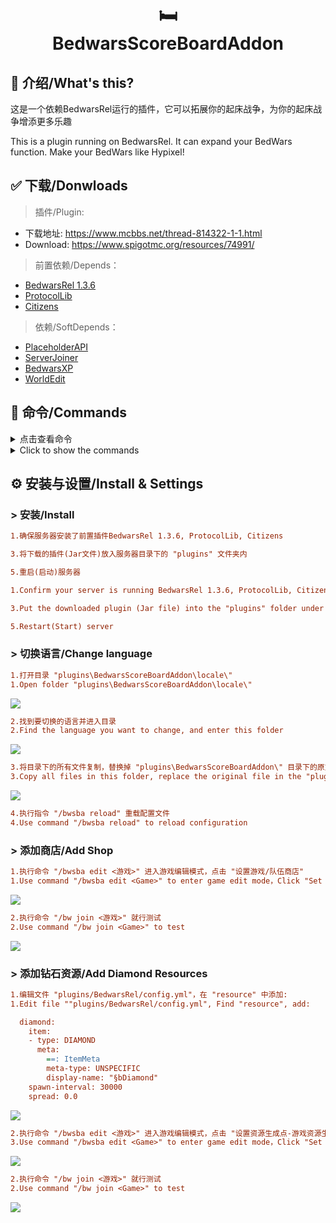 
<h1 align="center"><br>🛏</br>BedwarsScoreBoardAddon</h1>

## 📌 介绍/What's this?

这是一个依赖BedwarsRel运行的插件，它可以拓展你的起床战争，为你的起床战争增添更多乐趣  

This is a plugin running on BedwarsRel. It can expand your BedWars function. Make your BedWars like Hypixel!  

## ✅ 下载/Donwloads

> 插件/Plugin:
- 下载地址: https://www.mcbbs.net/thread-814322-1-1.html  
- Download: https://www.spigotmc.org/resources/74991/

> 前置依赖/Depends：
- [BedwarsRel 1.3.6](https://www.spigotmc.org/resources/6799/)
- [ProtocolLib](https://www.spigotmc.org/resources/1997/)
- [Citizens](https://dev.bukkit.org/bukkit-plugins/citizens)

> 依赖/SoftDepends：
- [PlaceholderAPI](https://www.spigotmc.org/resources/6245/)
- [ServerJoiner](https://www.spigotmc.org/resources/53694/)
- [BedwarsXP](https://www.mcbbs.net/thread-667617-1-1.html)
- [WorldEdit](https://dev.bukkit.org/projects/worldedit)

## 📒 命令/Commands
<details>
  <summary>点击查看命令</summary>
 
| 命令 | 描述 | 权限 |
| --------- | ----- | ------- |
| /bwsba  | 显示插件信息 | | |
| /bwsba help  | 显示帮助菜单 | |
| /bwsba reload  | 重新载入配置文件 | bedwarsscoreboardaddon.reload |
| /bwsba upcheck  | 检查版本更新 | bedwarsscoreboardaddon.updatecheck |
| /bwsba edit <游戏>  | 编辑游戏 | bedwarsscoreboardaddon.edit |
| /bwsba shop list <游戏>  | 已设置商店列表 | bedwarsscoreboardaddon.shop.list |
| /bwsba shop remove <ID>  | 移除一个商店 | bedwarsscoreboardaddon.shop.remove |
| /bwsba shop set item <游戏>  | 设置一个道具商店 | bedwarsscoreboardaddon.shop.set |
| /bwsba shop set team <游戏>  | 设置一个队伍商店 | bedwarsscoreboardaddon.shop.set |
| /bwsba spawner list <游戏>  | 队伍资源点列表 | bedwarsscoreboardaddon.spawner.list |
| /bwsba spawner remove <ID>  | 移除队伍资源点 | bedwarsscoreboardaddon.remove.list |
| /bwsba spawner add <游戏> <队伍>  | 添加队伍资源点 | bedwarsscoreboardaddon.add.list |  
</details>
<details>
  <summary>Click to show the commands</summary>

| Command | Description | Permission |
| --------- | ----- | ------- |
| /bwsba  | Plugin info | | |
| /bwsba help  | Get help | |
| /bwsba reload  | Reload configuration | bedwarsscoreboardaddon.reload |
| /bwsba upcheck  | Update check | bedwarsscoreboardaddon.updatecheck |
| /bwsba edit <Game>  | Edit game | bedwarsscoreboardaddon.edit |
| /bwsba shop list <Game>  | Shop list | bedwarsscoreboardaddon.shop.list |
| /bwsba shop remove <ID>  | Remove a shop | bedwarsscoreboardaddon.shop.remove |
| /bwsba shop set item <Game>  | Add a item shop | bedwarsscoreboardaddon.shop.set |
| /bwsba shop set team <Game>  | Add a team shop | bedwarsscoreboardaddon.shop.set |
| /bwsba spawner list <Game>  | Team spawner list | bedwarsscoreboardaddon.spawner.list |
| /bwsba spawner remove <ID>  | Remove a team spawner | bedwarsscoreboardaddon.remove.list |
| /bwsba spawner add <Game> <Team>  | Add a team spawner | bedwarsscoreboardaddon.add.list |
</details>

## ⚙ 安装与设置/Install & Settings
### > 安装/Install

```ini
1.确保服务器安装了前置插件BedwarsRel 1.3.6, ProtocolLib, Citizens  

3.将下载的插件(Jar文件)放入服务器目录下的 "plugins" 文件夹内  

5.重启(启动)服务器  
```

```ini
1.Confirm your server is running BedwarsRel 1.3.6, ProtocolLib, Citizens  

3.Put the downloaded plugin (Jar file) into the "plugins" folder under the server root directory  

5.Restart(Start) server  
```

###  > 切换语言/Change language

```ini
1.打开目录 "plugins\BedwarsScoreBoardAddon\locale\"  
1.Open folder "plugins\BedwarsScoreBoardAddon\locale\"  
```

![](https://raw.githubusercontent.com/TheRamU/BedwarsScoreBoardAddon/master/images/locale.png)

```ini
2.找到要切换的语言并进入目录  
2.Find the language you want to change, and enter this folder  
```

![](https://raw.githubusercontent.com/TheRamU/BedwarsScoreBoardAddon/master/images/language.png)

```ini
3.将目录下的所有文件复制，替换掉 "plugins\BedwarsScoreBoardAddon\" 目录下的原文件  
3.Copy all files in this folder, replace the original file in the "plugins\BedwarsScoreBoardAddon\" folder  
```

![](https://raw.githubusercontent.com/TheRamU/BedwarsScoreBoardAddon/master/images/replace_language.png)

```ini
4.执行指令 "/bwsba reload" 重载配置文件  
4.Use command "/bwsba reload" to reload configuration  
```

###  > 添加商店/Add Shop

```ini
1.执行命令 "/bwsba edit <游戏>" 进入游戏编辑模式，点击 "设置游戏/队伍商店"
1.Use command "/bwsba edit <Game>" to enter game edit mode，Click "Set item/team shop"
```

![](https://raw.githubusercontent.com/TheRamU/BedwarsScoreBoardAddon/master/images/set_shop.png)

```ini
2.执行命令 "/bw join <游戏>" 就行测试
2.Use command "/bw join <Game>" to test
```

![](https://raw.githubusercontent.com/TheRamU/BedwarsScoreBoardAddon/master/images/shop.png)

###  > 添加钻石资源/Add Diamond Resources

```ini
1.编辑文件 "plugins/BedwarsRel/config.yml"，在 "resource" 中添加:
1.Edit file ""plugins/BedwarsRel/config.yml", Find "resource", add:

  diamond:  
    item:  
    - type: DIAMOND  
      meta:  
        ==: ItemMeta  
        meta-type: UNSPECIFIC  
        display-name: "§bDiamond"  
    spawn-interval: 30000  
    spread: 0.0  

```

![](https://raw.githubusercontent.com/TheRamU/BedwarsScoreBoardAddon/master/images/edit_bwr_config.png)

```ini
2.执行命令 "/bwsba edit <游戏>" 进入游戏编辑模式，点击 "设置资源生成点-游戏资源生成点-钻石"
3.Use command "/bwsba edit <Game>" to enter game edit mode，Click "Set resource spawner-Game resource spawner-Diamond"
```

![](https://raw.githubusercontent.com/TheRamU/BedwarsScoreBoardAddon/master/images/add_diamond.png)

```ini
2.执行命令 "/bw join <游戏>" 就行测试
2.Use command "/bw join <Game>" to test
```

![](https://raw.githubusercontent.com/TheRamU/BedwarsScoreBoardAddon/master/images/diamond_generator.png)

